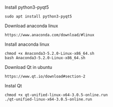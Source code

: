 
Install python3-pyqt5
```
sudo apt install python3-pyqt5
```


Download anaconda linux
```
https://www.anaconda.com/download/#linux
```

Install anaconda linux
```
chmod +x Anaconda3-5.2.0-Linux-x86_64.sh
bash Anaconda3-5.2.0-Linux-x86_64.sh
```
Download Qt in ubuntu
```
https://www.qt.io/download#section-2
```

Instal Qt
```
chmod +x qt-unified-linux-x64-3.0.5-online.run
./qt-unified-linux-x64-3.0.5-online.run
```
